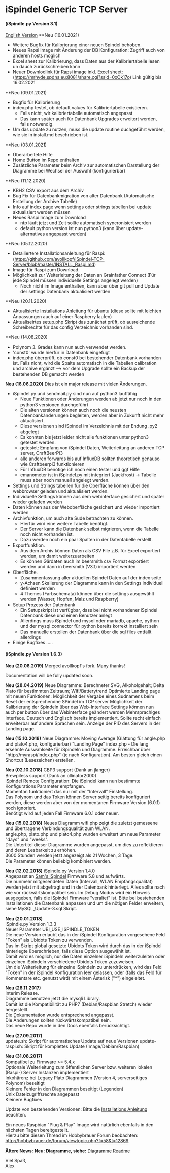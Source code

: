 # iSpindel Generic TCP Server

#### (iSpindle.py Version 3.1)
[English Version](README_en.md)
**Neu (16.01.2021)
- Weitere Bugfix für Kalibrierung einer neuen Spindel behoben.
- Neues Rapsi image mit Änderung der DB Konfiguration: Zugriff auch von anderen hosts möglich
- Excel sheet zur Kalibrierung, dass Daten aus der Kalibriertabelle lesen un dauch zurückschreiben kann
- Neuer Downlodlink für Rapsi image inkl. Excel sheet: (https://mrhyde.spdns.eu:8081/share.cgi?ssid=0xOk17o) Link gültig bis 16.02.2021

**Neu (09.01.2021)
- Bugfix für Kalibrierung
- index.php testet, ob default values für Kalibriertabelle existieren.
	- Falls nicht, wir kalibriertabelle automatisch angepasst
	- Das kann später auch für Datenbank Upgrades erweitert werden, falls notwendig.
- Um das update zu nutzen, muss die update routine duchgeführt werden, wie sie in install.md beschrieben ist.

**Neu (03.01.2021)
- Überarbeitete Hilfe
- Home Button im Repo enthalten
- Zusätzliche Parameter beim Archiv zur automatischen Darstellung der Diagramme bei Wechsel der Auswahl (konfigurierbar)

**Neu (11.12.2020)
- KBH2 CSV export aus dem Archiv
- Bug Fix für Datenbankmigration von alter Datenbank (Automatische Erstellung der Archive Tabelle)
- Info auf index page wenn settings oder strings tabellen bei update aktualisiert werden müssen
- Neues Raspi Image zum Download 
	- ntp läuft jetzt und Zeit sollte automatisch syncronisiert werden
	- default python version ist nun python3 (kann über update-alternatives angepasst werden)

**Neu (05.12.2020)
- Detailiertere Installationsanleitung für Raspi: (https://github.com/avollkopf/iSpindel-TCP-Server/blob/master/INSTALL_Raspi.md)
- Image für Raspi zum Download. 
- Möglichkeit zur Weiterleitung der Daten an Grainfather Connect (Für jede Spindel müssen individuelle Settings angelegt werden)
	- Noch nicht im Image enthalten, kann aber über git pull und Update der settings Datenbank aktualisiert werden

**Neu (20.11.2020)
- Aktualisierte [Installations Anleitung](INSTALL.md) für ubuntu (diese sollte mit leichten Anpassungen auch auf einer Raspberry laufen)
- Aktualiseirtes setup.php Skript das zunächst prüft, ob ausreichende Schreibrechte für das config Verzeichnis vorhanden sind.

**Neu (14.08.2020)
- Polynom 3. Grades kann nun auch verwendet werden.
- 'const0' wurde hierfür in Datenbank eingefügt
- index.php überprüft, ob const0 bei bestehender Datenbank vorhanden ist. Falls nicht, wird die Spalte automatisch in die Tabellen calibration und archive ergänzt
--> vor dem Upgrade sollte ein Backup der bestehenden DB gemacht werden

**Neu (16.06.2020)**
Dies ist ein major release mit vielen Änderungen.
- iSpindel.py und sendmail.py sind nun auf python3 lauffähig
	- Neue Funktionen oder Änderungen werden ab jetzt nur noch in den python3 versionen durchgeführt
	- Die alten versionen können auch noch die neusten Datenbankänderungen begleiten, werden aber in Zukunft nicht mehr aktualisiert.
	- Diese versionen sind iSpindel im Verzeichnis mit der Endung .py2 abgelegt
	- Es konnten bis jetzt leider nicht alle funktionen unter python3 getestet werden.
	- getestet: Empfang von iSpindel Daten, Weiterleitung an anderen TCP server, CraftBeerPi3
	- alle anderen forwards bis auf InfluxDB sollten theoretisch genauso wie Craftbeerpi3 funktionieren
	- Für InfluxDB benötige ich noch einen tester und ggf Hilfe
	- emanometer ist in iSpindel.py mit integriert (Jackfrost) -> Tabelle muss aber noch manuell angelegt werden.
- Settings und Strings tabellen für die Oberfläche können über den webbrowser geladen und aktualisiert werden.
- Individuelle Settings können aus dem webinterface gesichert und später wieder geladen werden
- Daten können aus der Weboberfläche gesichert und wieder importiert werden
- Archivfunktion, um auch alte Sude betrachten zu können.
	- Hierfür wird  eine weitere Tabelle benötigt.
	- Der Server kann die Datenbank selbst migrieren, wenn die Tabelle noch nicht vorhanden ist.
	- Dazu werden noch ein paar Spalten in der Datentabelle erstellt.
- Exportfunktion.
	- Aus dem Archiv können Daten als CSV File z.B. für Excel exportiert werden, um damit weiterzuarbeiten
	- Es können Gärdaten auch im beersmith csv Format exportiert werden und dann in beersmith (V3.1) importiert werden
- Oberfläche.
	- Zusammenfassung aller aktuellen Spindel Daten auf der index seite
	- y-Achsen Skalierung der Diagramme kann in den Settings individuell definiert werden 
	- 4 Themes (Farbschemata) können über die settings ausgewählt werden (Wasser, Hopfen, Malz und Raspberry)
- Setup Prozess der Datenbank
	- Ein Setupskript ist verfügbar, dass bei nicht vorhandener iSpindel Datenbank diese und einen Benutzer anlegt
	- Allerdings muss iSpindel und mysql oder mariadb, apache, python und der mysql.connector für python bereits korrekt installiert sein
	- Das manuelle erstellen der Datenbank über die sql files entfällt allerdings
- Einige Bugfixes .....

#### (iSpindle.py Version 1.6.3)
**Neu (20.06.2019)**
Merged avollkopf's fork.
Many thanks!

Documentation will be fully updated soon.

**Neu (28.04.2019)**
Neue Diagramme: Berechneter SVG, Alkoholgehalt; Delta Plato für bestimmten Zeitraum; Wifi/Batterytrend
Optimierte Landing page mit neuen Funktionen:
Möglichkeit der Vergabe eines Sudnamens beim Reset der entsprechendne SPindel im TCP server
Möglichkeit der Kalibrierung der Spindeln über das Web-Interface
Settings können nun auch per button über das Webinterface geändert werden
Mehrsprachiges Interface. Deutsch und Englisch bereits implementiert. Sollte recht einfach erweiterbar auf andere Sprachen sein.
Anzeige der PID des Servers in der Landing page.

**Neu (15.10.2018)**
Neue Diagramme: Moving Average (Glättung für angle.php und plato4.php, konfigurierbar)
"Landing Page" index.php - Die lang ersehnte Auswahlseite für iSpindeln und Diagramme.
Erreichbar über "http://myraspi/index.php" (je nach Konfiguration).
Am besten gleich einen Shortcut (Lesezeichen) erstellen.

**Neu (02.10.2018)**
CBP3 support (Dank an jlanger)     
Brewpiless support (Dank an ollinator2000)     
iSpindel Remote Configuration: Die iSpindel kann nun bestimmte Konfigurations Parameter empfangen.     
Momentan funktioniert das nur mit der "Intervall" Einstellung.     
Das Polynom und das Token können Server seitig bereits konfiguriert werden, diese werden aber von der momentanen Firmware Version (6.0.1) noch ignoriert.     
Benötigt wird auf jeden Fall Firmware 6.0.1 oder neuer.

**Neu (15.02.2018)**
Neues Diagramm wifi.php zeigt die zuletzt gemessene und übertragene Verbindungsqualität zum WLAN.        
angle.php, plato.php und plato4.php wurden erweitert um neue Parameter "days" und "weeks".        
Die Untertitel dieser Diagramme wurden angepasst, um dies zu reflektieren und deren Lesbarkeit zu erhöhen.      
3600 Stunden werden jetzt angezeigt als 21 Wochen, 3 Tage.     
Die Parameter können beliebig kombiniert werden.

**Neu (12.02.2018)**
iSpindle.py Version 1.4.0      
Angepasst an [Sam's iSpindel](https://github.com/universam1/iSpindel) Firmware 5.8 und aufwärts.      
Die nunmehr mitgesendeten Daten (Intervall, WLAN Empfangsqualität) werden jetzt mit abgefragt und in der Datenbank hinterlegt.
Alles sollte nach wie vor rückwärtskompatibel sein.
Im Debug Modus wird ein Hinweis ausgegeben, falls die iSpindel Firmware "veraltet" ist.
Bitte bei bestehenden Installationen die Datenbank anpassen und um die nötigen Felder erweitern, siehe MySQL_Update-3.sql Skript.

**Neu (20.01.2018)**     
iSpindle.py Version 1.3.3     
Neuer Parameter UBI_USE_ISPINDLE_TOKEN     
Die neue Version erlaubt das in der iSpindel Konfiguration vorgesehene Feld "Token" als Ubidots Token zu verwenden.     
Das im Skript global gesetzte Ubidots Token wird durch das in der iSpindel hinterlegte überschrieben, falls diese Option ausgewählt ist.     
Damit wird es möglich, nur die Daten einzelner iSpindeln weiterzuleiten oder einzelnen iSpindeln verschiedene Ubidots Token zuzuweisen.     
Um die Weiterleitung für einzelne iSpindeln zu unterdrücken, wird das Feld "Token" in der iSpindel Konfiguration leer gelassen, oder (falls das Feld für Kommentare etc. genutzt wird) mit einem Asterisk ("*") eingeleitet.     

**Neu (28.11.2017)**     
Interim Release.      
Diagramme benutzen jetzt die mysqli Library.      
Damit ist die Kompatibilität zu PHP7 (Debian/Raspbian Stretch) wieder hergestellt.      
Die Dokumentation wurde entsprechend angepasst.      
Die Änderungen sollten rückwärtskompatibel sein.      
Das neue Repo wurde in den Docs ebenfalls berücksichtigt.      

**Neu (27.09.2017)**  
update.sh: Skript für automatisches Update auf neue Versionen
update-raspi.sh: Skript für komplettes Update (Image/Debian/Raspbian)

**Neu (31.08.2017)**  
Kompatibel zu Firmware >= 5.4.x  
Optionale Weiterleitung zum öffentlichen Server bzw. weiteren lokalen (Raspi-) Server Instanzen implementiert  
Inkohärenz bei Legacy Plato Diagrammen (Version 4, serverseitiges Polynom) beseitigt  
Kleinere Fehler in den Diagrammen beseitigt (Legenden)  
Unix Dateizugriffsrechte angepasst  
Kleinere Bugfixes  

Update von bestehenden Versionen:
Bitte die [Installations Anleitung](INSTALL.md) beachten.

Ein neues Raspbian "Plug & Play" Image wird natürlich ebenfalls in den nächsten Tagen bereitgestellt.  
Hierzu bitte diesen Thread im Hobbybrauer Forum beobachten:
http://hobbybrauer.de/forum/viewtopic.php?f=58&t=12869

**Ältere News:**
**Neu: Diagramme, siehe:**
[Diagramme Readme](web/README.md)


Viel Spaß,     
Alex
